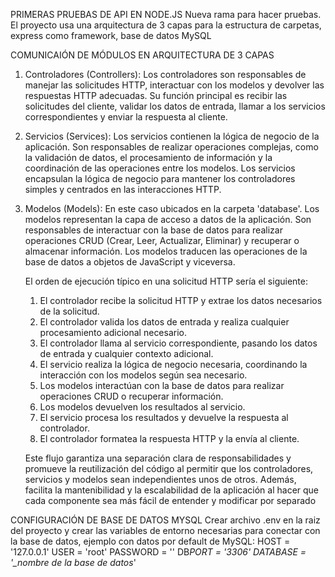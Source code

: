 PRIMERAS PRUEBAS DE API EN NODE.JS
Nueva rama para hacer pruebas. El proyecto usa una arquitectura de 3 capas para la estructura de carpetas, express como framework, base de datos MySQL

COMUNICAIÓN DE MÓDULOS EN ARQUITECTURA DE 3 CAPAS

1. Controladores (Controllers): Los controladores son responsables de manejar las solicitudes HTTP, interactuar con los modelos y devolver las respuestas HTTP adecuadas. Su función principal es recibir las solicitudes del cliente, validar los datos de entrada, llamar a los servicios correspondientes y enviar la respuesta al cliente.
2. Servicios (Services): Los servicios contienen la lógica de negocio de la aplicación. Son responsables de realizar operaciones complejas, como la validación de datos, el procesamiento de información y la coordinación de las operaciones entre los modelos. Los servicios encapsulan la lógica de negocio para mantener los controladores simples y centrados en las interacciones HTTP.
3. Modelos (Models): En este caso ubicados en la carpeta 'database'. Los modelos representan la capa de acceso a datos de la aplicación. Son responsables de interactuar con la base de datos para realizar operaciones CRUD (Crear, Leer, Actualizar, Eliminar) y recuperar o almacenar información. Los modelos traducen las operaciones de la base de datos a objetos de JavaScript y viceversa.

   El orden de ejecución típico en una solicitud HTTP sería el siguiente:

   1. El controlador recibe la solicitud HTTP y extrae los datos necesarios de la solicitud.
   2. El controlador valida los datos de entrada y realiza cualquier procesamiento adicional necesario.
   3. El controlador llama al servicio correspondiente, pasando los datos de entrada y cualquier contexto adicional.
   4. El servicio realiza la lógica de negocio necesaria, coordinando la interacción con los modelos según sea necesario.
   5. Los modelos interactúan con la base de datos para realizar operaciones CRUD o recuperar información.
   6. Los modelos devuelven los resultados al servicio.
   7. El servicio procesa los resultados y devuelve la respuesta al controlador.
   8. El controlador formatea la respuesta HTTP y la envía al cliente.

   Este flujo garantiza una separación clara de responsabilidades y promueve la reutilización del código al permitir que los controladores, servicios y modelos sean independientes unos de otros. Además, facilita la mantenibilidad y la escalabilidad de la aplicación al hacer que cada componente sea más fácil de entender y modificar por separado

CONFIGURACIÓN DE BASE DE DATOS MYSQL
Crear archivo .env en la raiz del proyecto y crear las variables de entorno necesarias para conectar con la base de datos, ejemplo con datos por default de MySQL:
HOST = '127.0.0.1'
USER = 'root'
PASSWORD = ''
DB*PORT = '3306'
DATABASE = '\_nombre de la base de datos*'
